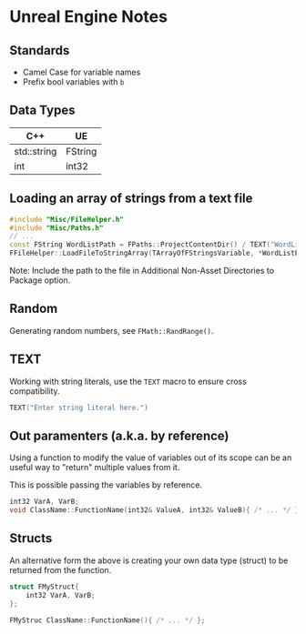 # Unreal Engine Notes

## Standards

* Camel Case for variable names
* Prefix bool variables with `b`


## Data Types

| C++ | UE  |
|-----|-----|
|std::string| FString|
| int | int32 |


## Loading an array of strings from a text file

```cpp
#include "Misc/FileHelper.h"
#include "Misc/Paths.h"
// ...
const FString WordListPath = FPaths::ProjectContentDir() / TEXT("WordList/HiddenWordList.txt");
FFileHelper::LoadFileToStringArray(TArrayOfFStringsVariable, *WordListPath);
```

Note: Include the path to the file in Additional Non-Asset Directories to Package option.

## Random

Generating random numbers, see `FMath::RandRange()`.

## TEXT

Working with string literals, use the `TEXT` macro to ensure cross compatibility.

```cpp
TEXT("Enter string literal here.")
```

## Out paramenters (a.k.a. by reference)

Using a function to modify the value of variables out of its scope can be an useful way to "return" multiple values from it.

This is possible passing the variables by reference.

```cpp
int32 VarA, VarB;
void ClassName::FunctionName(int32& ValueA, int32& ValueB){ /* ... */ };
```

## Structs

An alternative form the above is creating your own data type (struct) to be returned from the function.

```cpp
struct FMyStruct{
    int32 VarA, VarB;
};

FMyStruc ClassName::FunctionName(){ /* ... */ };

```